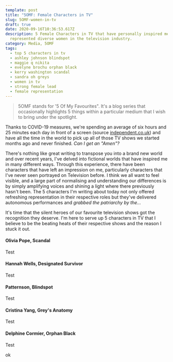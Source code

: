 ```yaml
---
template: post
title: "5OMF: Female Characters in TV"
slug: 5OMF-women-in-tv
draft: true
date: 2020-09-16T10:36:53.617Z
description: 5 Female Characters in TV that have personally inspired me and
  represented diverse women in the television industry.
category: Media, 5OMF
tags:
  - top 5 characters in tv
  - ashley johnson blindspot
  - maggie q nikita
  - evelyne brochu orphan black
  - kerry washington scandal
  - sandra oh greys
  - women in tv
  - strong female lead
  - female representation
---
```

> 5OMF stands for '5 Of My Favourites". It's a blog series that occasionally highlights 5 things within a particular medium that I wish to bring under the spotlight.

Thanks to COVID-19 measures, we're spending an average of six hours and 25 minutes each day in front of a screen (source [independent.co.uk](independent.co.uk)) and have all the time in the world to pick up all of those TV shows we started months ago and never finished. *Can I get an "Amen"?*

There's nothing like great writing to transpose you into a brand new world and over recent years, I've delved into fictional worlds that have inspired me in many different ways. Through this experience, there have been characters that have left an impression on me, particularly characters that I've never seen portrayed on Television before. I think we all want to feel visible, and a large part of normalising and understanding our differences is by simply amplifying voices and shining a light where there previously hasn't been. The 5 characters I'm writing about today not only offered refreshing representation in their respective roles but they've delivered autonomous performances and *grabbed the patriarchy by the...*

It's time that the silent heroes of our favourite television shows got the recognition they deserve. I'm here to serve up 5 characters in TV that I believe to be the beating heats of their respective shows and the reason I stuck it out.

#### Olivia Pope, Scandal

Test

#### Hannah Wells, Designated Survivor

Test

#### Patternson, Blindspot

Test

#### Cristina Yang, Grey's Anatomy

Test

#### Delphine Cormier, Orphan Black

Test

ok